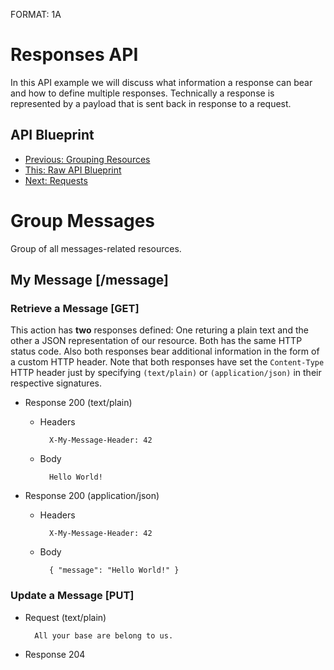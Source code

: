 FORMAT: 1A

# Responses API
In this API example we will discuss what information a response can bear and how to define multiple responses. Technically a response is represented by a payload that is sent back in response to a request.

## API Blueprint
+ [Previous: Grouping Resources](04.%20Grouping%20Resources.md)
+ [This: Raw API Blueprint](https://raw.github.com/apiaryio/api-blueprint/master/examples/05.%20Responses.md)
+ [Next: Requests](06.%20Requests.md)

# Group Messages
Group of all messages-related resources.

## My Message [/message]

### Retrieve a Message [GET]
This action has **two** responses defined: One returing a plain text and the other a JSON representation of our resource. Both has the same HTTP status code. Also both responses bear additional information in the form of a custom HTTP header. Note that both responses have set the `Content-Type` HTTP header just by specifying `(text/plain)` or `(application/json)` in their respective signatures.

+ Response 200 (text/plain)

    + Headers

            X-My-Message-Header: 42

    + Body

            Hello World!

+ Response 200 (application/json)

    + Headers

            X-My-Message-Header: 42

    + Body

            { "message": "Hello World!" }

### Update a Message [PUT]

+ Request (text/plain)

        All your base are belong to us.

+ Response 204
